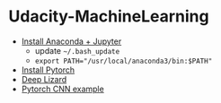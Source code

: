 # Udacity-MachineLearning

- [Install Anaconda + Jupyter](https://medium.com/ayuth/install-anaconda-on-macos-with-homebrew-c94437d63a37)
    - update `~/.bash_update`
    - `export PATH="/usr/local/anaconda3/bin:$PATH"`
- [Install Pytorch](https://anaconda.org/pytorch/pytorch)
- [Deep Lizard](https://www.youtube.com/watch?v=v5cngxo4mIg&list=PLZbbT5o_s2xrfNyHZsM6ufI0iZENK9xgG)
- [Pytorch CNN example](https://www.youtube.com/watch?v=wnK3uWv_WkU)
 


